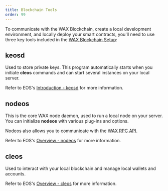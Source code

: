 ```yaml
---
title: Blockchain Tools
order: 99
---
```


To communicate with the WAX Blockchain, create a local development environment, and locally deploy your smart contracts, you'll need to use three key tools included in the [WAX Blockchain Setup](//build/dapp-development/wax-blockchain-setup/):

## keosd

Used to store private keys. This program automatically starts when you initiate **cleos** commands and can start several instances on your local server.

Refer to EOS's <a href="https://docs.eosnetwork.com/leap/latest/keosd/" target="_blank">Introduction - keosd</a> for more information.

## nodeos 

This is the core WAX node daemon, used to run a local node on your server. You can initialize **nodeos** with various plug-ins and options.

Nodeos also allows you to communicate with the [WAX RPC API](/learn/api-reference/rpc_api).

Refer to EOS's <a href="https://docs.eosnetwork.com/leap/latest/nodeos/" target="_blank">Overview - nodeos</a> for more information.

## cleos

Used to interact with your local blockchain and manage local wallets and accounts.

Refer to EOS's <a href="https://docs.eosnetwork.com/leap/latest/cleos/" target="_blank">Overview - cleos</a> for more information.
